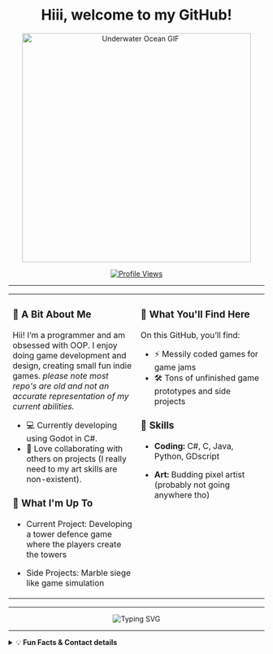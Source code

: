 <h1 align="center">
  Hiii, welcome to my GitHub!
</h1>

<p align="center">
  <img src="https://i.pinimg.com/originals/29/26/04/292604fca42f49a6517090b6f9f5d98d.gif" alt="Underwater Ocean GIF" width="450"/>
</p>

<p align="center">
  <a href="https://github.com/yourusername">
    <img src="https://komarev.com/ghpvc/?username=Codex112008&style=for-the-badge&color=00bfff&label=VISITS" alt="Profile Views"/>
  </a>
</p>

---

<div align="center">

<table>
  <tr>
    <td width="50%" valign="top">

### 🐚 A Bit About Me

Hii! I’m a programmer and am obsessed with OOP. I enjoy doing game development and design, creating small fun indie games. *please note most repo's are old and not an accurate representation of my current abilities.*

- 💻 Currently developing using Godot in C#.
- 🤝 Love collaborating with others on projects (I really need to my art skills are non-existent).

### 🚀 What I'm Up To

- Current Project: Developing a tower defence game where the players create the towers
- Side Projects: Marble siege like game simulation

   </td>
   <td width="50%" valign="top">

### 🌊 What You'll Find Here

On this GitHub, you’ll find:

- ⚡️ Messily coded games for game jams
- 🛠️ Tons of unfinished game prototypes and side projects

### 🔧 Skills

- **Coding:** C#, C, Java, Python, GDscript
- **Art:** Budding pixel artist (probably not going anywhere tho)

   </td>
  </tr>
</table>

</div>

---

<p align="center">
  <img src="https://readme-typing-svg.demolab.com/?lines=Thanks+for+actually+reading+haha;Dunno+what+to+put+here;Are+you+still+here?;This+is+kinda+akward&font=Fira%20Code&center=true&width=430&height=45&duration=3000&pause=1000&color=00bfff&vCenter=true" alt="Typing SVG"/>
</p>

---

<details>
<summary>💡 <b>Fun Facts & Contact details</b></summary>

- I like to game! Specifically indie games
- This would never have existed without someone telling me to do it haha
- Maths is fun

**Contact Me:**
- 📫 Email: codexofcode1120@gmail.com

</details>
